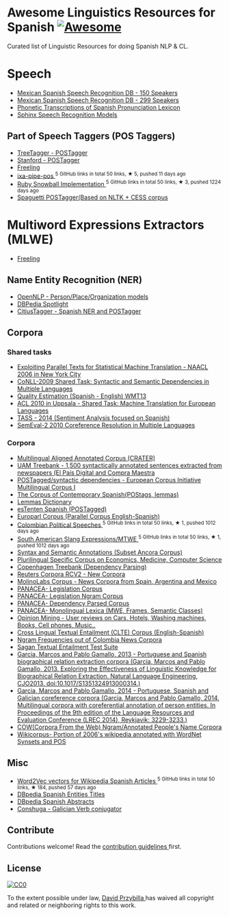 <h1>
 Awesome Linguistics Resources for Spanish
 <a href="https://github.com/sindresorhus/awesome">
  <img alt="Awesome" src="https://cdn.rawgit.com/sindresorhus/awesome/d7305f38d29fed78fa85652e3a63e154dd8e8829/media/badge.svg"/>
 </a>
</h1>
<p>
 Curated list of Linguistic Resources for doing Spanish NLP & CL.
</p>
<h1>
 Speech
</h1>
<ul>
 <li>
  <a href="http://www.speechocean.com/en-ASR-Corpora/631.html">
   Mexican Spanish Speech Recognition DB - 150 Speakers
  </a>
 </li>
 <li>
  <a href="http://www.speechocean.com/en-ASR-Corpora/603.html">
   Mexican Spanish Speech Recognition DB - 299 Speakers
  </a>
 </li>
 <li>
  <a href="http://www.speechocean.com/en-Text-Corpora/692.html">
   Phonetic Transcriptions of Spanish Pronunciation Lexicon
  </a>
 </li>
 <li>
  <a href="http://www.speech.cs.cmu.edu/sphinx/models/hub4spanish_itesm/">
   Sphinx Speech Recognition Models
  </a>
 </li>
</ul>
<h2>
 Part of Speech Taggers (POS Taggers)
</h2>
<ul>
 <li>
  <a href="http://www.cis.uni-muenchen.de/~schmid/tools/TreeTagger/">
   TreeTagger - POSTagger
  </a>
 </li>
 <li>
  <a href="http://nlp.stanford.edu/software/tagger.shtml">
   Stanford - POSTagger
  </a>
 </li>
 <li>
  <a href="http://nlp.lsi.upc.edu/freeling/">
   Freeling
  </a>
 </li>
 <li>
  <a href="https://github.com/ixa-ehu/ixa-pipe-pos">
   ixa-pipe-pos
  </a>
  <sup>
   5 GitHub links in total 50 links, &#9733 5, pushed 11 days ago
  </sup>
 </li>
 <li>
  <a href="https://github.com/MaG21/estem">
   Ruby Snowball Implementation
  </a>
  <sup>
   5 GitHub links in total 50 links, &#9733 3, pushed 1224 days ago
  </sup>
 </li>
 <li>
  <a href="https://code.google.com/p/spaghetti-tagger/">
   Spaguetti POSTagger(Based on NLTK +  CESS corpus
  </a>
 </li>
</ul>
<h1>
 Multiword Expressions  Extractors (MLWE)
</h1>
<ul>
 <li>
  <a href="http://nlp.lsi.upc.edu/freeling/">
   Freeling
  </a>
 </li>
</ul>
<h2>
 Name Entity Recognition (NER)
</h2>
<ul>
 <li>
  <a href="http://opennlp.sourceforge.net/models-1.5/">
   OpenNLP - Person/Place/Organization models
  </a>
 </li>
 <li>
  <a href="https://github.com/dbpedia-spotlight/dbpedia-spotlight/">
   DBPedia Spotlight
  </a>
 </li>
 <li>
  <a href="http://gramatica.usc.es/pln/tools/CitiusTools.html">
   CitiusTagger - Spanish NER and  POSTagger
  </a>
 </li>
</ul>
<h2>
 Corpora
</h2>
<h3>
 Shared tasks
</h3>
<ul>
 <li>
  <a href="http://www.statmt.org/wmt06/shared-task/">
   Exploiting Parallel Texts for Statistical  Machine Translation -  NAACL 2006 in New York City
  </a>
 </li>
 <li>
  <a href="http://ufal.mff.cuni.cz/conll2009-st/trial-data.html">
   CoNLL-2009 Shared Task: Syntactic and Semantic Dependencies in Multiple Languages
  </a>
 </li>
 <li>
  <a href="http://www.quest.dcs.shef.ac.uk/wmt13_qe.html">
   Quality Estimation (Spanish - English) WMT13
  </a>
 </li>
 <li>
  <a href="http://www.statmt.org/wmt10/translation-task.html">
   ACL 2010 in Uppsala - Shared Task: Machine Translation for European Languages
  </a>
 </li>
 <li>
  <a href="http://www.daedalus.es/TASS2014/tass2014.php">
   TASS - 2014 (Sentiment Analysis focused on Spanish)
  </a>
 </li>
 <li>
  <a href="http://semeval2.fbk.eu/semeval2.php?location=tasks">
   SemEval-2 2010 Coreference Resolution in Multiple Languages
  </a>
 </li>
</ul>
<h3>
 Corpora
</h3>
<ul>
 <li>
  <a href="http://catalog.elra.info/product_info.php?products_id=636">
   Multilingual Aligned Annotated Corpus (CRATER)
  </a>
 </li>
 <li>
  <a href="http://elvira.lllf.uam.es/~sandoval/UAMTreebank.html">
   UAM Treebank - 1,500 syntactically annotated sentences extracted from newspapers (El País Digital and Compra Maestra
  </a>
 </li>
 <li>
  <a href="http://www.elsnet.org/resources/eciCorpus.html">
   POSTagged/syntactic dependencies - European Corpus Initiative Multilingual Corpus I
  </a>
 </li>
 <li>
  <a href="http://sfncorpora.uab.es/CQPweb/cea/">
   The Corpus of Contemporary Spanish(POStags, lemmas)
  </a>
 </li>
 <li>
  <a href="http://sfn.uab.es:8080/SFN/dictionary/dictionary-information-lemmas-and-expanded-forms">
   Lemmas Dictionary
  </a>
 </li>
 <li>
  <a href="http://www.sketchengine.co.uk/documentation/wiki/Corpora/TenTen/esTenTen">
   esTenten Spanish (POSTagged)
  </a>
 </li>
 <li>
  <a href="http://www.statmt.org/europarl/">
   Europarl Corpus (Parallel Corpus English-Spanish)
  </a>
 </li>
 <li>
  <a href="https://github.com/dav009/LatinamericanTextResources">
   Colombian Political Speeches
  </a>
  <sup>
   5 GitHub links in total 50 links, &#9733 1, pushed 1012 days ago
  </sup>
 </li>
 <li>
  <a href="https://github.com/dav009/LatinamericanTextResources">
   South American Slang Expressions/MTWE
  </a>
  <sup>
   5 GitHub links in total 50 links, &#9733 1, pushed 1012 days ago
  </sup>
 </li>
 <li>
  <a href="http://ufal.mff.cuni.cz/conll2009-st/trial/CoNLL2009-ST-Spanish-trial.zip">
   Syntax and Semantic Annotations (Subset Ancora Corpus)
  </a>
 </li>
 <li>
  <a href="http://www.iula.upf.edu/corpus/corpusuk.htm">
   Plurilingual Specific Corpus on Economics, Medicine, Computer Science
  </a>
 </li>
 <li>
  <a href="http://code.google.com/p/copenhagen-dependency-treebank/">
   Copenhagen  Treebank (Dependency Parsing)
  </a>
 </li>
 <li>
  <a href="http://trec.nist.gov/data/reuters/reuters.html">
   Reuters Corpora RCV2 - New Corpora
  </a>
 </li>
 <li>
  <a href="http://www.molinolabs.com/corpus.html">
   MolinoLabs Corpus - News Corpora from Spain, Argentina and Mexico
  </a>
 </li>
 <li>
  <a href="http://panacea-lr.eu/en/info-for-researchers/data-sets/monolingual-corpora">
   PANACEA- Legislation Corpus
  </a>
 </li>
 <li>
  <a href="http://panacea-lr.eu/en/info-for-researchers/data-sets/monolingual-corpora-n-grams/">
   PANACEA- Legislation Ngram Corpus
  </a>
 </li>
 <li>
  <a href="http://panacea-lr.eu/en/info-for-researchers/data-sets/dependency-parsed-corpora/">
   PANACEA- Dependency Parsed Corpus
  </a>
 </li>
 <li>
  <a href="http://panacea-lr.eu/en/info-for-researchers/data-sets/monolingual-lexica/">
   PANACEA- Monolingual Lexica (MWE, Frames, Semantic Classes)
  </a>
 </li>
 <li>
  <a href="https://www.sfu.ca/~mtaboada/research/SFU_Review_Corpus.html">
   Opinion Mining - User reviews on Cars, Hotels, Washing machines, Books, Cell phones, Music..
  </a>
 </li>
 <li>
  <a href="http://www.celct.it/resources.php?id_page=CLTE">
   Cross Lingual Textual Entailment (CLTE) Corpus (English-Spanish)
  </a>
 </li>
 <li>
  <a href="http://ngrams.cavorite.com/datos/">
   Ngram Frequencies out of Colombia News Corpora
  </a>
 </li>
 <li>
  <a href="http://www.investigacion.frc.utn.edu.ar/mslabs/~jcastillo/Sagan-test-suite/">
   Sagan Textual Entailment Test Suite
  </a>
 </li>
 <li>
  <a href="http://gramatica.usc.es/~marcos/corpora_nle.tgz">
   Garcia, Marcos and Pablo Gamallo, 2013 - Portuguese and Spanish biographical relation extraction corpora (Garcia, Marcos and Pablo Gamallo, 2013. Exploring the Effectiveness of Linguistic Knowledge for Biographical Relation Extraction. Natural Language Engineering, CJO2013. doi:10.1017/S1351324913000314.)
  </a>
 </li>
 <li>
  <a href="http://gramatica.usc.es/~marcos/resources/corpora_coref.tar.bz2">
   Garcia, Marcos and Pablo Gamallo, 2014 - Portuguese, Spanish and Galician coreference corpora (Garcia, Marcos and Pablo Gamallo, 2014. Multilingual corpora with coreferential annotation of person entities. In Proceedings of the 9th edition of the Language Resources and Evaluation Conference (LREC 2014), Reykjavik: 3229-3233.)
  </a>
 </li>
 <li>
  <a href="http://hpsg.fu-berlin.de/cow/">
   COW(Corpora From the Web) Ngram/Annotated People's Name Corpora
  </a>
 </li>
 <li>
  <a href="http://www.cs.upc.edu/~nlp/wikicorpus/">
   Wikicorpus- Portion of 2006's wikipedia annotated with WordNet Synsets and POS
  </a>
 </li>
</ul>
<h2>
 Misc
</h2>
<ul>
 <li>
  <a href="https://github.com/idio/wiki2vec">
   Word2Vec vectors for Wikipedia Spanish Articles
  </a>
  <sup>
   5 GitHub links in total 50 links, &#9733 184, pushed 57 days ago
  </sup>
 </li>
 <li>
  <a href="http://data.dws.informatik.uni-mannheim.de/dbpedia/2014/es/labels_es.nt.bz2">
   DBpedia Spanish Entities Titles
  </a>
 </li>
 <li>
  <a href="http://data.dws.informatik.uni-mannheim.de/dbpedia/2014/es/short_abstracts_es.nt.bz2">
   DBpedia Spanish Abstracts
  </a>
 </li>
 <li>
  <a href="http://gramatica.usc.es/pln/tools/conjugador/download.html">
   Conshuga - Galician Verb conjugator
  </a>
 </li>
</ul>
<h2>
 Contribute
</h2>
<p>
 Contributions welcome! Read the
 <a href="contributing.md">
  contribution guidelines
 </a>
 first.
</p>
<h2>
 License
</h2>
<p>
 <a href="https://creativecommons.org/publicdomain/zero/1.0/">
  <img alt="CC0" src="https://i.creativecommons.org/p/zero/1.0/88x31.png"/>
 </a>
</p>
<p>
 To the extent possible under law,
 <a href="http://alejandro.pictures">
  David Przybilla
 </a>
 has waived all copyright and related or neighboring rights to this work.
</p>

